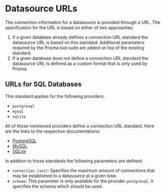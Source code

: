 # Datasource URLs

The connection information for a datasource is provided through a URL. The specification for the URL is based on either of two approaches:
1. If a given database already defines a connection URL standard the datasource URL is based on this standard. Additional parameters required by the Prisma tool suite are added on top of the existing standard.
2. If a given database does not define a connection URL standard the datasource URL is defined as a custom format that is only used by Prisma.

## URLs for SQL Databases
This standard applies for the following providers:
- `postgresql`
- `mysql`
- `sqlite`

All of those mentioned providers define a connection URL standard. Here are the links to the respective documentations:
- [PostgreSQL](https://www.postgresql.org/docs/current/libpq-connect.html#LIBPQ-CONNSTRING)
- [MySQL](https://dev.mysql.com/doc/refman/8.0/en/connecting-using-uri-or-key-value-pairs.html)
- [SQLite](http://www.sqlite.org/c3ref/open.html)

In addition to those standards the following parameters are defined:
- `connection_limit`: Specifies the maximum amount of connections that may be established to a datasource at a given time.
- `schema`: This parameter is only available for the provider `postgresql`. It specifies the schema which should be used.